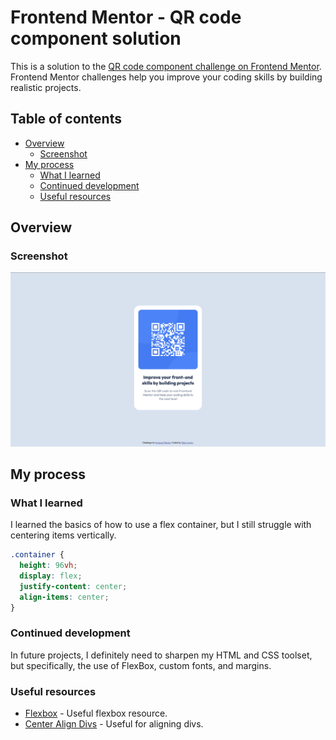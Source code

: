 # Frontend Mentor - QR code component solution

This is a solution to the [QR code component challenge on Frontend Mentor](https://www.frontendmentor.io/challenges/qr-code-component-iux_sIO_H). Frontend Mentor challenges help you improve your coding skills by building realistic projects. 

## Table of contents

- [Overview](#overview)
  - [Screenshot](#screenshot)
- [My process](#my-process)
  - [What I learned](#what-i-learned)
  - [Continued development](#continued-development)
  - [Useful resources](#useful-resources)

## Overview

### Screenshot

![Screenshot of finished assignment](./screenshot.png)

## My process

### What I learned

I learned the basics of how to use a flex container, but I still struggle with centering items vertically.

```css
.container {
  height: 96vh;
  display: flex;
  justify-content: center;
  align-items: center;
}
```

### Continued development

In future projects, I definitely need to sharpen my HTML and CSS toolset, but specifically, the use of FlexBox, custom fonts, and margins. 

### Useful resources

- [Flexbox](https://css-tricks.com/snippets/css/a-guide-to-flexbox/) - Useful flexbox resource.
- [Center Align Divs](https://www.freecodecamp.org/news/how-to-center-anything-with-css-align-a-div-text-and-more/) - Useful for aligning divs.